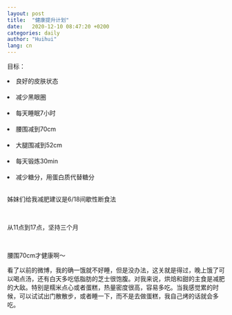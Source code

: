 ```yaml
---
layout: post
title:  "健康提升计划"
date:   2020-12-10 08:47:20 +0200
categories: daily
author: "Huihui"
lang: cn
---
```

目标：
 <li>良好的皮肤状态 </li> <br/>

 <li>减少黑眼圈</li> <br/>

 <li>每天睡眠7小时</li> <br/>

 <li>腰围减到70cm</li> <br/>

 <li>大腿围减到52cm</li> <br/>

 <li>每天锻炼30min</li> <br/>

 <li>减少糖分，用蛋白质代替糖分</li> <br/>

<p>姊妹们给我减肥建议是6/18间歇性断食法</p><br/>

<p>从11点到17点，坚持三个月</p><br/>

<p>腰围70cm才健康啊～</p>

<p>看了以前的微博，我的确一饿就不好睡，但是没办法，这关就是得过，晚上饿了可以喝点汤，还有白天多吃低脂肪的芝士很饱腹。对我来说，烘焙和甜的主食是减肥的大敌。特别是糯米点心或者蛋糕，热量密度很高，容易多吃。当我感觉累的时候，可以试试出门散散步，或者睡一下，而不是去做蛋糕，我自己烤的话就会多吃。</p>

